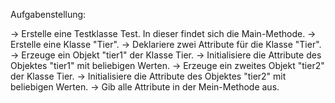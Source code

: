 Aufgabenstellung:

-> Erstelle eine Testklasse Test. In dieser findet sich die Main-Methode.
-> Erstelle eine Klasse "Tier".
-> Deklariere zwei Attribute für die Klasse "Tier".
-> Erzeuge ein Objekt "tier1" der Klasse Tier.
-> Initialisiere die Attribute des Objektes "tier1" mit beliebigen Werten.
-> Erzeuge ein zweites Objekt "tier2" der Klasse Tier.
-> Initialisiere die Attribute des Objektes "tier2" mit beliebigen Werten.
-> Gib alle Attribute in der Mein-Methode aus.